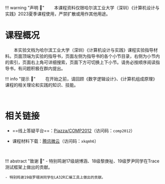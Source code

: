 !!! warning "声明 :loudspeaker:"
    &emsp;&emsp;本课程资料仅限哈尔滨工业大学（深圳）《计算机设计与实践》2023夏季课程使用，严禁扩散或用作其他用途。



# 课程概况

&emsp;&emsp;本实验文档为哈尔滨工业大学（深圳）《计算机设计与实践》课程实验指导材料。页面顶端为实验的指导书，页面左侧为指导书的各个小节目录，右侧为小节内的索引，页面右上角可详细搜索，页面下方可切换上下小节。请务必按顺序阅读指导书，有问题积极在群内提出。

!!! info "提示 :mega:"
    &emsp;&emsp;在开始之前，请回顾《数字逻辑设计》、《计算机组成原理》课程的相关理论和实践的知识、技能。

&emsp;&emsp;

# 相关链接

- ==线上答疑平台==：<a href="https://piazza.com/hitsz/summer2023/comp2012" target="_blank">Piazza/COMP2012</a>（访问码：`comp2012`）

- 课程材料下载：<a href="https://share.weiyun.com/Ac3fecnb" target="_blank">腾讯微云</a>（访问码：`xkqmh6`）


&emsp;&emsp;

!!! abstract "致谢 :rose:"
    - 特别鸣谢17级胡博涵、18级黎庚祉、19级罗尹同学在Trace测试框架上做出的贡献。

    - 特别鸣谢19级罗翊洲同学在LA32R汇编工具上做出的贡献。
